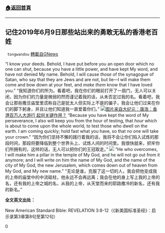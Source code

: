 ###  [:house:返回首頁](https://github.com/ourhimalayas/txt)
---

## 记住2019年6月9日那些站出来的勇敢无私的香港老百姓
` tongwandou` [轉載自GNews](https://gnews.org/zh-hans/1312134/)

“I know your deeds. Behold, I have put before you an open door which no one can shut, because you have a little power, and have kept My word, and have not denied My name. Behold, I will cause *those* of the synagogue of Satan, who say that they are Jews and are not, but lie—I will make them come and bow down at your feet, and *make them* know that I have loved you.” “我知道你们的所为。看着吧，我在你们的眼前打开了一扇门，无人可以关闭，因为你们的力量是微弱的然而谨记着我的话，从未否定过我的名。看着吧，我会让那些撒旦庙堂里谎称自己是犹太人但实际上不是的骗子，我会让他们过来在你们的脚下躬身，并且让他们知道我一直爱着你们。”
![]()![](https://gnews-media-offload.s3.amazonaws.com/wp-content/uploads/2021/06/10034815/20190609Hongkong.jpg)[图片来自大纪元：唐浩：香港百万人大游行 起何关键作用？](https://www.epochtimes.com/gb/19/6/10/n11313484.htm)
“Because you have kept the word of My perseverance, I also will keep you from the hour of testing, that *hour* which is about to come upon the whole world, to test those who dwell on the earth. I am coming quickly; hold fast what you have, so that no one will take your crown.” “因为你们坚持不懈的践行着我的话，我将不会让你们陷入试炼的那段时间，那段将要降临到整个世界头上、试炼人间的时间里。我很快就来，抓牢你们所拥有的，这样的话，无人可以把你们的王冠取走。”
![]()![](https://gnews-media-offload.s3.amazonaws.com/wp-content/uploads/2021/06/10035826/hongkong-2.png)
“He who overcomes, I will make him a pillar in the temple of My God, and he will not go out from it anymore; and I will write on him the name of My God, and the name of the city of My God, the new Jerusalem, which comes down out of heaven from My God, and My new name.” “无论是谁，克服了这一切的人，我会把他变成我的上帝的庙堂中的中流砥柱，他永远不会再远离；我会在他的身上写上我的上帝的名，还有我的上帝之城的名，从我的上帝，从天堂而来的耶路撒冷的新名，还有我的新名。”

**全文英文出处：**

New American Standard Bible: REVELATION 3:8-12（《新美国标准圣经》：启示录第3章第8句至第12句）

0
